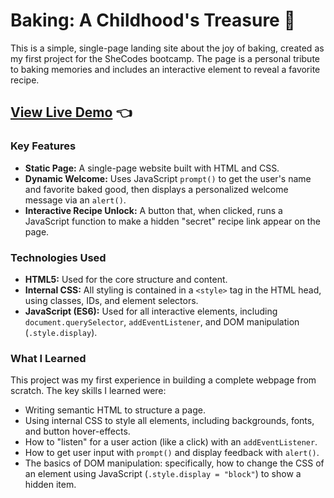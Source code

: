 # Baking: A Childhood's Treasure 🧁

This is a simple, single-page landing site about the joy of baking, created as my first project for the SheCodes bootcamp. The page is a personal tribute to baking memories and includes an interactive element to reveal a favorite recipe.

**[View Live Demo](https://velvety-haupia-9e7f3d.netlify.app)** 👈
---

### Key Features

* **Static Page:** A single-page website built with HTML and CSS.
* **Dynamic Welcome:** Uses JavaScript `prompt()` to get the user's name and favorite baked good, then displays a personalized welcome message via an `alert()`.
* **Interactive Recipe Unlock:** A button that, when clicked, runs a JavaScript function to make a hidden "secret" recipe link appear on the page.

### Technologies Used

* **HTML5:** Used for the core structure and content.
* **Internal CSS:** All styling is contained in a `<style>` tag in the HTML head, using classes, IDs, and element selectors.
* **JavaScript (ES6):** Used for all interactive elements, including `document.querySelector`, `addEventListener`, and DOM manipulation (`.style.display`).

### What I Learned

This project was my first experience in building a complete webpage from scratch. The key skills I learned were:

* Writing semantic HTML to structure a page.
* Using internal CSS to style all elements, including backgrounds, fonts, and button hover-effects.
* How to "listen" for a user action (like a click) with an `addEventListener`.
* How to get user input with `prompt()` and display feedback with `alert()`.
* The basics of DOM manipulation: specifically, how to change the CSS of an element using JavaScript (`.style.display = "block"`) to show a hidden item.
